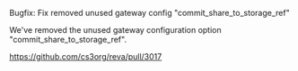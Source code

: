 Bugfix: Fix removed unused gateway config "commit_share_to_storage_ref"

We've removed the unused gateway configuration option "commit_share_to_storage_ref".

https://github.com/cs3org/reva/pull/3017
